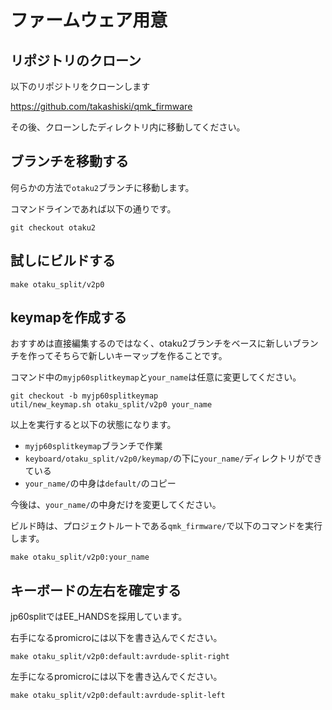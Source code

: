 # ファームウェア用意


## リポジトリのクローン

以下のリポジトリをクローンします

https://github.com/takashiski/qmk_firmware

その後、クローンしたディレクトリ内に移動してください。

## ブランチを移動する

何らかの方法で`otaku2`ブランチに移動します。

コマンドラインであれば以下の通りです。

```
git checkout otaku2
```

## 試しにビルドする


```
make otaku_split/v2p0
```

## keymapを作成する

おすすめは直接編集するのではなく、otaku2ブランチをベースに新しいブランチを作ってそちらで新しいキーマップを作ることです。

コマンド中の`myjp60splitkeymap`と`your_name`は任意に変更してください。

```
git checkout -b myjp60splitkeymap
util/new_keymap.sh otaku_split/v2p0 your_name
```

以上を実行すると以下の状態になります。

* `myjp60splitkeymap`ブランチで作業
* `keyboard/otaku_split/v2p0/keymap/`の下に`your_name/`ディレクトリができている
* `your_name/`の中身は`default/`のコピー

今後は、`your_name/`の中身だけを変更してください。

ビルド時は、プロジェクトルートである`qmk_firmware/`で以下のコマンドを実行します。


```
make otaku_split/v2p0:your_name
```

## キーボードの左右を確定する

jp60splitではEE_HANDSを採用しています。

右手になるpromicroには以下を書き込んでください。

```
make otaku_split/v2p0:default:avrdude-split-right
```

左手になるpromicroには以下を書き込んでください。

```
make otaku_split/v2p0:default:avrdude-split-left
```